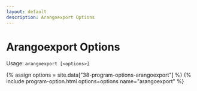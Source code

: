 ```yaml
---
layout: default
description: Arangoexport Options
---
```

Arangoexport Options
====================

Usage: `arangoexport [<options>]`

{% assign options = site.data["38-program-options-arangoexport"] %}
{% include program-option.html options=options name="arangoexport" %}
